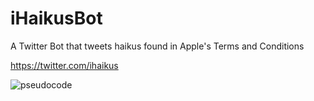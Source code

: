 # iHaikusBot
A Twitter Bot that tweets haikus found in Apple's Terms and Conditions

https://twitter.com/ihaikus

![pseudocode](https://cloud.githubusercontent.com/assets/10643705/17126383/d3193628-52ca-11e6-8b5d-47a054d8007c.png)
